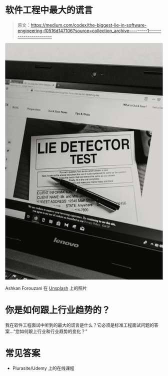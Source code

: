 # 软件工程中最大的谎言

> 原文：<https://medium.com/codex/the-biggest-lie-in-software-engineering-f0516d147106?source=collection_archive---------1----------------------->

![](img/55a8026cb59599f5a82f88662f3e37c3.png)

Ashkan Forouzani 在 [Unsplash](https://unsplash.com?utm_source=medium&utm_medium=referral) 上的照片

# 你是如何跟上行业趋势的？

我在软件工程面试中听到的最大的谎言是什么？它必须是标准工程面试问题的答案…“您如何跟上行业和行业趋势的变化？”

# 常见答案

*   Plurasite/Udemy 上的在线课程